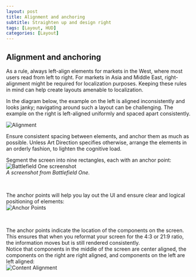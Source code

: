 ```yaml
---
layout: post
title: Alignment and anchoring
subtitle: Straighten up and design right
tags: [Layout, HUD]
categories: [Layout]
---
```


## Alignment and anchoring
As a rule, always left-align elements for markets in the West, where most users read from left to right. For markets in Asia and Middle East, right-alignment might be required for localization purposes. Keeping these rules in mind can help create layouts amenable to localization.

In the diagram below, the example on the left is aligned inconsistently and looks janky; navigating around such a layout can be challenging. The example on the right is left-aligned uniformly and spaced apart consistently. 

![Alignment](/privatebebomalaka/img/Left_Alignment.png)  

Ensure consistent spacing between elements, and anchor them as much as possible. Unless Art Direction specifies otherwise, arrange the elements in an orderly fashion, to lighten the cognitive load. 

Segment the screen into nine rectangles, each with an anchor point:  
![Battlefield One screenshot](/privatebebomalaka/img/Battlefield_screenshot.jpg)  
_A screenshot from Battlefield One._

<br>

The anchor points will help you lay out the UI and ensure clear and logical positioning of elements:  
![Anchor Points](/privatebebomalaka/img/Battlefield_anchorpoint.jpg)  

<br>

The anchor points indicate the location of the components on the screen. This ensures that when you reformat your screen for the 4:3 or 21:9 ratio, the information moves but is still rendered consistently.  
Notice that components in the middle of the screen are center aligned, the components on the right are right aligned, and components on the left are left aligned:  
![Content Alignment](/privatebebomalaka/img/Battlefield_alignment.jpg)  

<br> 
